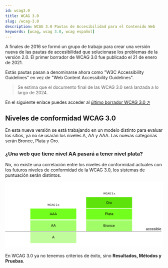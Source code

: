 ```yaml
---
id: wcag3.0
title: WCAG 3.0
slug: /wcag-3.0
description: WCAG 3.0 Pautas de Accesibilidad para el Contenido Web
keywords: [wcag, wcag 3.0, wcag español]
---
```


A finales de 2016 se formó un grupo de trabajo para crear una versión nueva de las pautas de accesibilidad que solucionase los problemas de la versión 2.0. El primer borrador de WCAG 3.0 fue publicado el 21 de enero de 2021.

Estás pautas pasan a denominarse ahora como "W3C Accessibility Guidelines" en vez de "Web Content Accessibility Guidelines". 

> Se estima que el documento final de las WCAG 3.0 será lanzada a lo largo de 2024.

En el siguiente enlace puedes acceder al [último borrador WCAG 3.0 ↗️](https://www.w3.org/TR/wcag-3.0/)


## Niveles de conformidad WCAG 3.0

En esta nueva versión se está trabajando en un modelo distinto para evaluar los sitios, ya no se usarán los niveles A, AA y AAA. Las nuevas categorías serán Bronce, Plata y Oro.


### ¿Una web que tiene nivel AA pasará a tener nivel plata?

No, no existe una correlación entre los niveles de conformidad actuales con los futuros niveles de conformidad de la WCAG 3.0, los sistemas de puntuación serán distintos.

<img src="/img/niveles-conformidad-wcag.svg" alt="" />



En WCAG 3.0 ya no tenemos criterios de éxito, sino **Resultados, Métodos y Pruebas**.



